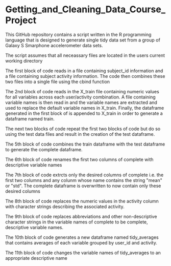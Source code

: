 Getting_and_Cleaning_Data_Course_Project
========================================
This GitHub repository contains a script written in the R programming language that is designed to generate single tidy data set from a group of Galaxy S Smarphone accelerometer data sets.

The script assumes that all neceassary files are located in the users current working directory

The first block of code reads in a file containing subject_id information and a file containing subject activity information.  The code then combines these two files into a single file using the cbind function

The 2nd block of code reads in the X_train file containing numeric values for all variables across each user/activity combination.  A file containing variable names is then read in and the variable names are extracted and used to replace the default variable names in X_train.  Finally, the dataframe generated in the first block of is appended to X_train in order to generate a dataframe named train.

The next two blocks of code repeat the first two blocks of code but do so using the test data files and result in the creation of the test dataframe. 

The 5th block of code combines the train dataframe with the test dataframe to generate the complete dataframe.

The 6th block of code renames the first two columns of complete with descriptive variable names

The 7th block of code extrcts only the desired columns of complete i.e. the first two columns and any colunm whose name contains the string "mean" or "std".  The complete dataframe is overwritten to now contain only these desired columns

The 8th block of code replaces the numeric values in the activity column with character strings describing the associated activity.

The 9th block of code replaces abbreviations and other non-descriptive character strings in the variable names of complete to be complete, descriptive variable names.

The 10th block of code generates a new dataframe named tidy_averages that contains averages of each variable grouped by user_id and activity.

The 11th block of code changes the variable names of tidy_averages to an appropriate descriptive name 




